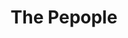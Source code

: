 ---
pid: fs32
title: The Pepople
location_transcription: 
coordinates: "[-75.150285746192, 39.955510537029]"
zipcode: 
gen_neighborhood: 
neighborhood: 
outside_phl: 
age: '8'
age_range: 6-13
instagram: 
image_file_name: fs_32.jpg
proposal_transcription: Group of smiling figures
topic: Unknown,Youth
topic_summary: 0, 0
type: Other No Form
keywords_other: 
credit: "#NashonArt!!! #NashonFrisby!"
image_labels: 
twitter: 
facebook: 
permalink: "/monuments/fs32/"
layout: item-page
---